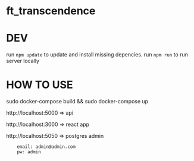 # ft_transcendence

# DEV

run `npm update` to update and install missing depencies.
run `npm run` to run server locally

# HOW TO USE

  sudo docker-compose build && sudo docker-compose up
  
  http://localhost:5000 => api
  
  http://localhost:3000 => react app

  http://localhost:5050 => postgres admin

		email: admin@admin.com
		pw:	admin

